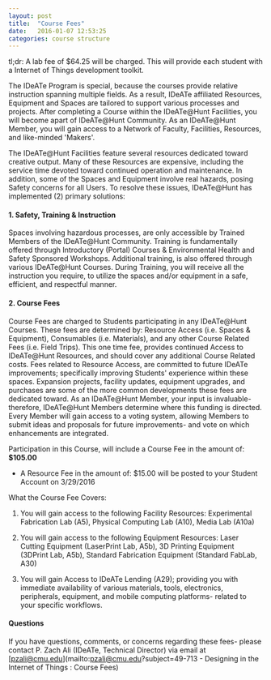 ```yaml
---
layout: post
title:  "Course Fees"
date:   2016-01-07 12:53:25
categories: course structure
---
```


<p class="message">
	tl;dr: A lab fee of $64.25 will be charged. This will provide each student with a Internet of Things development toolkit.
</p>

The IDeATe Program is special, because the courses provide relative instruction spanning multiple fields. As a result, IDeATe affiliated Resources, Equipment and Spaces are tailored to support various processes and projects. After completing a Course within the IDeATe@Hunt Facilities, you will become apart of IDeATe@Hunt Community. As an IDeATe@Hunt Member, you will gain access to a Network of Faculty, Facilities, Resources, and like-minded 'Makers'.									

The IDeATe@Hunt Facilities feature several resources dedicated toward creative output. Many of these Resources are expensive, including the service time devoted toward continued operation and maintenance. In addition, some of the Spaces and Equipment involve real hazards, posing Safety concerns for all Users. To resolve these issues, IDeATe@Hunt has implemented (2) primary solutions:									
									
#### 1. Safety, Training & Instruction									
Spaces involving hazardous processes, are only accessible by Trained Members of the IDeATe@Hunt Community. Training is fundamentally offered through Introductory (Portal) Courses & Environmental Health and Safety Sponsored Workshops. Additional training, is also offered through various IDeATe@Hunt Courses. During Training, you will receive all the instruction you require, to utilize the spaces and/or equipment in a safe, efficient, and respectful manner.									
									
#### 2. Course Fees									
Course Fees are charged to Students participating in any IDeATe@Hunt Courses. These fees are determined by: Resource Access (i.e. Spaces & Equipment), Consumables (i.e. Materials), and any other Course Related Fees (i.e. Field Trips). This one time fee, provides continued Access to IDeATe@Hunt Resources, and should cover any additional Course Related costs. Fees related to Resource Access, are committed to future IDeATe improvements; specifically improving Students' experience within these spaces. Expansion projects, facility updates, equipment upgrades, and purchases are some of the more common developments these fees are dedicated toward. As an IDeATe@Hunt Member, your input is invaluable- therefore, IDeATe@Hunt Members determine where this funding is directed. Every Member will gain access to a voting system, allowing Members to submit ideas and proposals for future improvements- and vote on which enhancements are integrated.									
									
Participation in this Course, will include a Course Fee in the amount of:	__$105.00__
									
* A Resource Fee in the amount of: $15.00 will be posted to your Student Account on 3/29/2016	
									
What the Course Fee Covers:									

1. You will gain access to the following Facility Resources: Experimental Fabrication Lab (A5), Physical Computing Lab (A10), Media Lab (A10a)									
									
2. You will gain access to the following Equipment Resources: Laser Cutting Equipment (LaserPrint Lab, A5b), 3D Printing Equipment (3DPrint Lab, A5b), Standard Fabrication Equipment (Standard FabLab, A30)									

3. You will gain Access to IDeATe Lending (A29); providing you with immediate availability of various materials, tools, electronics, peripherals, equipment, and mobile computing platforms- related to your specific workflows.									

		
#### Questions
							
If you have questions, comments, or concerns regarding these fees- please contact P. Zach Ali (IDeATe, Technical Director) via email at [pzali@cmu.edu](mailto:pzali@cmu.edu?subject=49-713 - Designing in the Internet of Things : Course Fees)	